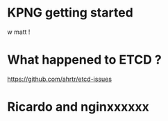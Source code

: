 # KPNG getting started

w matt !

# What happened to ETCD ? 

https://github.com/ahrtr/etcd-issues

# Ricardo and nginxxxxxx

